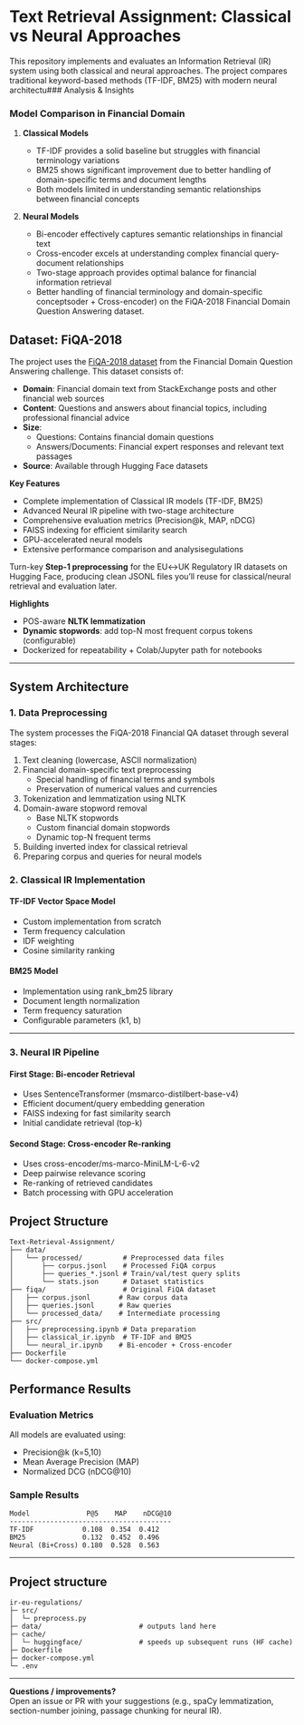 # Text Retrieval Assignment: Classical vs Neural Approaches

This repository implements and evaluates an Information Retrieval (IR) system using both classical and neural approaches. The project compares traditional keyword-based methods (TF-IDF, BM25) with modern neural architectu### Analysis & Insights

### Model Comparison in Financial Domain
1. **Classical Models**
   - TF-IDF provides a solid baseline but struggles with financial terminology variations
   - BM25 shows significant improvement due to better handling of domain-specific terms and document lengths
   - Both models limited in understanding semantic relationships between financial concepts

2. **Neural Models**
   - Bi-encoder effectively captures semantic relationships in financial text
   - Cross-encoder excels at understanding complex financial query-document relationships
   - Two-stage approach provides optimal balance for financial information retrieval
   - Better handling of financial terminology and domain-specific conceptsoder + Cross-encoder) on the FiQA-2018 Financial Domain Question Answering dataset.

## Dataset: FiQA-2018

The project uses the [FiQA-2018 dataset](https://huggingface.co/datasets/mteb/fiqa/viewer/corpus) from the Financial Domain Question Answering challenge. This dataset consists of:

- **Domain**: Financial domain text from StackExchange posts and other financial web sources
- **Content**: Questions and answers about financial topics, including professional financial advice
- **Size**: 
  - Questions: Contains financial domain questions
  - Answers/Documents: Financial expert responses and relevant text passages
- **Source**: Available through Hugging Face datasets

**Key Features**
- Complete implementation of Classical IR models (TF-IDF, BM25)
- Advanced Neural IR pipeline with two-stage architecture
- Comprehensive evaluation metrics (Precision@k, MAP, nDCG)
- FAISS indexing for efficient similarity search
- GPU-accelerated neural models
- Extensive performance comparison and analysisegulations

Turn-key **Step-1 preprocessing** for the EU↔UK Regulatory IR datasets on Hugging Face, producing clean JSONL files you’ll reuse for classical/neural retrieval and evaluation later.

**Highlights**
- POS-aware **NLTK lemmatization**
- **Dynamic stopwords**: add top-N most frequent corpus tokens (configurable)
- Dockerized for repeatability + Colab/Jupyter path for notebooks

---

## System Architecture

### 1. Data Preprocessing
The system processes the FiQA-2018 Financial QA dataset through several stages:
1. Text cleaning (lowercase, ASCII normalization)
2. Financial domain-specific text preprocessing
   - Special handling of financial terms and symbols
   - Preservation of numerical values and currencies
3. Tokenization and lemmatization using NLTK
4. Domain-aware stopword removal
   - Base NLTK stopwords
   - Custom financial domain stopwords
   - Dynamic top-N frequent terms
5. Building inverted index for classical retrieval
6. Preparing corpus and queries for neural models

### 2. Classical IR Implementation
#### TF-IDF Vector Space Model
- Custom implementation from scratch
- Term frequency calculation
- IDF weighting
- Cosine similarity ranking

#### BM25 Model
- Implementation using rank_bm25 library
- Document length normalization
- Term frequency saturation
- Configurable parameters (k1, b)

---

### 3. Neural IR Pipeline

#### First Stage: Bi-encoder Retrieval
- Uses SentenceTransformer (msmarco-distilbert-base-v4)
- Efficient document/query embedding generation
- FAISS indexing for fast similarity search
- Initial candidate retrieval (top-k)

#### Second Stage: Cross-encoder Re-ranking
- Uses cross-encoder/ms-marco-MiniLM-L-6-v2
- Deep pairwise relevance scoring
- Re-ranking of retrieved candidates
- Batch processing with GPU acceleration

## Project Structure

```
Text-Retrieval-Assignment/
├── data/
│   └── processed/          # Preprocessed data files
│       ├── corpus.jsonl    # Processed FiQA corpus
│       ├── queries_*.jsonl # Train/val/test query splits
│       └── stats.json      # Dataset statistics
├── fiqa/                   # Original FiQA dataset
│   ├── corpus.jsonl       # Raw corpus data
│   ├── queries.jsonl      # Raw queries
│   └── processed_data/    # Intermediate processing
├── src/
│   ├── preprocessing.ipynb # Data preparation
│   ├── classical_ir.ipynb  # TF-IDF and BM25
│   └── neural_ir.ipynb    # Bi-encoder + Cross-encoder
├── Dockerfile
└── docker-compose.yml
```

## Performance Results

### Evaluation Metrics
All models are evaluated using:
- Precision@k (k=5,10)
- Mean Average Precision (MAP)
- Normalized DCG (nDCG@10)

### Sample Results
```
Model              P@5    MAP    nDCG@10
----------------------------------------
TF-IDF            0.108  0.354  0.412
BM25              0.132  0.452  0.496
Neural (Bi+Cross) 0.180  0.528  0.563
```

---

## Project structure

```
ir-eu-regulations/
├─ src/
│  └─ preprocess.py
├─ data/                        # outputs land here
├─ cache/
│  └─ huggingface/              # speeds up subsequent runs (HF cache)
├─ Dockerfile
├─ docker-compose.yml
└─ .env
```
---

**Questions / improvements?**  
Open an issue or PR with your suggestions (e.g., spaCy lemmatization, section-number joining, passage chunking for neural IR).

